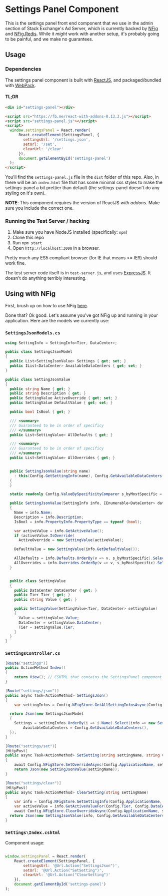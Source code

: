 # Settings Panel Component

This is the settings panel front end component that we use in the admin section
of Stack Exchange's Ad Server, which is currently backed by [NFig][2] and
[NFig.Redis][3]. While it _might_ work with another setup, it's probably going
to be painful, and we make no guarantees.

## Usage

### Dependencies

The settings panel component is built with [ReactJS][4], and packaged/bundled
with [WebPack][5]. 

#### TL;DR

``` html
<div id="settings-panel"></div>

<script src="https://fb.me/react-with-addons-0.13.3.js"></script>
<script src="settings-panel.js"></script>
<script>
  window.settingsPanel = React.render(
      React.createElement(SettingsPanel, { 
        settingsUrl: '/settings.json',
        setUrl: '/set',
		clearUrl: '/clear'
      }),
      document.getElementById('settings-panel')
  );
</script>
```  

You'll find the `settings-panel.js` file in the `dist` folder of this repo.
Also, in there will be an `index.html` file that has some minimal css styles to
make the settings-panel a bit prettier than default (the settings-panel doesn't
do any styling on it's own).

**NOTE**: This component requires the version of ReactJS _with addons_. Make
sure you include the correct one.

### Running the Test Server / hacking

1. Make sure you have NodeJS installed (specifically: `npm`)
2. Clone this repo
3. Run `npm start`
4. Open `http://localhost:3000` in a browser.

Pretty much any ES5 compliant browser (for IE that means >= IE9) should work
fine.

The test server code itself is in `test-server.js`, and uses [ExpressJS][6]. It
doesn't do anything terribly interesting.

## Using with NFig

First, brush up on how to use NFig [here][7].

Done that? Ok good. Let's assume you've got NFig up and running in your
application. Here are the models we currently use:

### `SettingsJsonModels.cs`

``` cs
using SettingInfo = SettingInfo<Tier, DataCenter>;

public class SettingsJsonModel
{
  public List<SettingJsonValue> Settings { get; set; }
  public IList<DataCenter> AvailableDataCenters { get; set; }
}

public class SettingJsonValue
{
  public string Name { get; }
  public string Description { get; }
  public SettingValue ActiveOverride { get; set; }
  public SettingValue DefaultValue { get; set; }

  public bool IsBool { get; }

  /// <summary>
  /// Guaranteed to be in order of specificy
  /// </summary>
  public List<SettingValue> AllDefaults { get; }

  /// <summary>
  /// Guaranteed to be in order of specificy
  /// </summary>
  public List<SettingValue> AllOverrides { get; }


  public SettingJsonValue(string name)
    : this(Config.GetSettingInfo(name), Config.GetAvailableDataCenters())
  {
  }

  static readonly Config.ValueBySpecificityComparer s_byMostSpecific = new Config.ValueBySpecificityComparer();

  public SettingJsonValue(SettingInfo info, IEnumerable<DataCenter> dataCenters)
  {
    Name = info.Name;
    Description = info.Description;
    IsBool = info.PropertyInfo.PropertyType == typeof (bool);

    var activeValue = info.GetActiveValue();
    if (activeValue.IsOverride)
      ActiveOverride = new SettingValue(activeValue);

    DefaultValue = new SettingValue(info.GetDefaultValue());

    AllDefaults = info.Defaults.OrderBy(v => v, s_byMostSpecific).Select(v => new SettingValue(v)).ToList();
    AllOverrides = info.Overrides.OrderBy(v => v, s_byMostSpecific).Select(v => new SettingValue(v)).ToList();
  }


  public class SettingValue
  {
    public DataCenter DataCenter { get; }
    public Tier Tier { get; }
    public string Value { get; }

    public SettingValue(SettingValue<Tier, DataCenter> settingValue)
    {
      Value = settingValue.Value;
      DataCenter = settingValue.DataCenter;
      Tier = settingValue.Tier;
    }
  }
}
```

### `SettingsController.cs`

``` cs
[Route("settings")]
public ActionMethod Index() 
{
	return View(); // CSHTML that contains the SettingsPanel component
}

[Route("settings/json")]
public async Task<ActionMethod> SettingsJson()
{
	var settingInfos = Config.NFigStore.GetAllSettingInfosAsync(Config.ApplicationName);

  return Json(new SettingsJsonModel
  {
    Settings = settingInfos.OrderBy(i => i.Name).Select(info => new SettingJsonValue(info, dataCenters)).ToList(),
		AvailableDataCenters = Config.GetAvailableDataCenters(),
  });
}

[Route("settings/set")]
[HttpPost]
public async Task<ActionMethod> SetSetting(string settingName, string value, DataCenter dataCenter)
{
	await Config.NFigStore.SetOverrideAsync(Config.ApplicationName, settingName, value, Config.Tier, dataCenter);
	return Json(new SettingJsonValue(settingName));
}

[Route("settings/clear")]
[HttpPost]
public async Task<ActionMethod> ClearSetting(string settingName)
{
	var info = Config.NFigStore.GetSettingInfo(Config.ApplicationName, settingName);
	var activeValue = info.GetActiveValueFor(Config.Tier, Config.DataCenter);
	await Config.NFigStore.ClearOverrideAsync(Config.ApplicationName, settingName, Config.Tier, activeValue.DataCenter); 
  return Json(new SettingJsonValue(info, Config.GetAvailableDataCenters()));
}
```

### `Settings\Index.cshtml`

Component usage:

``` js

window.settingsPanel = React.render(
	React.createElement(SettingsPanel, { 
		settingsUrl: '@Url.Action("SettingsJson")',
		setUrl: '@Url.Action("SetSetting")',
		clearUrl: '@Url.Action("ClearSetting")'
	}),
	document.getElementById('settings-panel')
);

```


[2]: https://github.com/NFig/NFig
[3]: https://github.com/NFig/NFig.Redis
[4]: https://facebook.github.io/react/
[5]: https://webpack.github.io/
[6]: http://expressjs.com/
[7]: https://github.com/NFig/SampleWebApplication/blob/master/README.md
